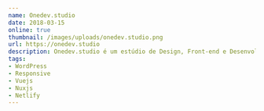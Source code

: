 ```yaml
---
name: Onedev.studio
date: 2018-03-15
online: true
thumbnail: /images/uploads/onedev.studio.png
url: https://onedev.studio
description: Onedev.studio é um estúdio de Design, Front-end e Desenvolvimento WordPress. Feito com Stylus e Nuxtjs (Vuejs), usando pré-rendering e hospedado no Netlify.
tags:
- WordPress
- Responsive
- Vuejs
- Nuxjs
- Netlify
---
```

